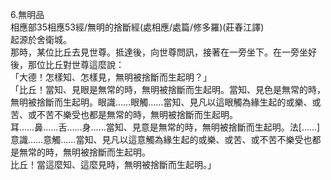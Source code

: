 6.無明品  
相應部35相應53經/無明的捨斷經(處相應/處篇/修多羅)(莊春江譯)  
起源於舍衛城。  
那時，某位比丘去見世尊。抵達後，向世尊問訊，接著在一旁坐下。在一旁坐好後，那位比丘對世尊這麼說：  
「大德！怎樣知、怎樣見，無明被捨斷而生起明？」  
「比丘！當知、見眼是無常的時，無明被捨斷而生起明。當知、見色是無常的時，無明被捨斷而生起明。眼識……眼觸……當知、見凡以這眼觸為緣生起的或樂、或苦、或不苦不樂受也都是無常的時，無明被捨斷而生起明。  
耳……鼻……舌……身……當知、見意是無常的時，無明被捨斷而生起明。法[……]意識……意觸……當知、見凡以這意觸為緣生起的或樂、或苦、或不苦不樂受也都是無常的時，無明被捨斷而生起明。  
比丘！當這麼知、這麼見時，無明被捨斷而生起明。」  
  
  
